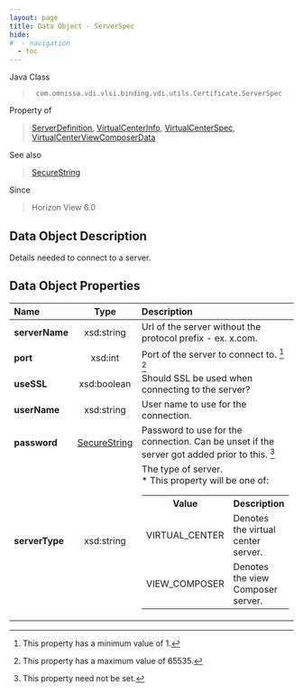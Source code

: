 ```yaml
---
layout: page
title: Data Object - ServerSpec
hide:
#  - navigation
  - toc
---
```






Java Class
> ` com.omnissa.vdi.vlsi.binding.vdi.utils.Certificate.ServerSpec`

Property of
> [ServerDefinition](vdi.utils.Certificate.ServerDefinition.md#field_detail), [VirtualCenterInfo](vdi.infrastructure.VirtualCenter.VirtualCenterInfo.md#field_detail), [VirtualCenterSpec](vdi.infrastructure.VirtualCenter.VirtualCenterSpec.md#field_detail), [VirtualCenterViewComposerData](vdi.infrastructure.VirtualCenter.ViewComposerData.md#field_detail)

See also
> [SecureString](vdi.util.SecureString.md)

Since
> Horizon View 6.0


## Data Object Description

Details needed to connect to a server.

## Data Object Properties

 Name | Type | Description
:---|:---:|:---
**serverName**|  xsd:string|  Url of the server without the protocol prefix - ex. x.com.
**port**|  xsd:int|  Port of the server to connect to. [^8] [^189]
**useSSL**|  xsd:boolean|  Should SSL be used when connecting to the server?
**userName**|  xsd:string|  User name to use for the connection.
**password**| [SecureString](vdi.util.SecureString.md)|  Password to use for the connection. Can be unset if the server got added prior to this. [^1]
**serverType**|  xsd:string|  The type of server. <br>* This property will be one of:<br><table><tr><th>Value</th><th>Description</th></tr><tr><td>VIRTUAL_CENTER</td><td>Denotes the virtual center server.</td></tr><tr><td>VIEW_COMPOSER</td><td>Denotes the view Composer server.</td></tr></table>


 


[^1]: This property need not be set.
[^8]: This property has a minimum value of 1.
[^189]: This property has a maximum value of 65535.